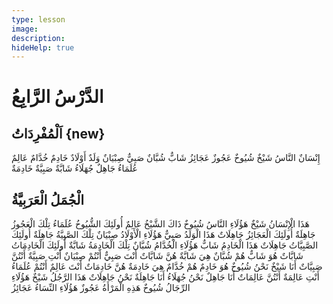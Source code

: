 ```yaml
---
type: lesson
image:
description:
hideHelp: true
---
```


# الدَّرْسُ الرَّابِعُ

## اَلْمُفْرِدَاتُ {new}

إِنْسَانٌ
النَّاسُ
شَيْخٌ
شُيُوخٌ
عَجُوزٌ
عَجَائِزُ
شَابٌّ
شُبَّانٌ
صَبِيٌّ
صِبْيَانٌ
وَلَدٌ
أَوْلَادٌ
خَادِمٌ
خُدَّامٌ
عَالِمٌ
عُلَمَاءُ
جَاهِلٌ
جُهَلَاءُ
شَابَّةٌ
صَبِيَّةٌ
خَادِمَةٌ

## الْجُمَلُ الْعَرَبِيَّةُ

هَذَا الْإِنْسَانُ شَيْخٌ
هَؤُلَاءِ النَّاسُ شُيُوخٌ
ذَاكَ الشَّيْخُ عَالِمٌ
أُولَئِكَ الشُّيُوخُ عُلَمَاءُ
تِلْكَ الْعَجُوزُ جَاهِلَةٌ
أُولَئِكَ الْعَجَائِزُ جَاهِلَاتٌ
هَذَا الْوَلَدُ صَبِيٌّ
هَؤُلَاءِ الْأَوْلَادُ صِبْيَانٌ
تِلْكَ الصَّبِيَّةُ جَاهِلَةٌ
أُولَئِكَ الصَّبِيَّاتُ جَاهِلَاتٌ
هَذَا الْخَادِمُ شَابٌّ
هَؤُلَاءِ الْخُدَّامُ شُبَّانٌ
تِلْكَ الْخَادِمَةُ شَابَّةٌ
أُولَئِكَ الْخَادِمَاتُ شَابَّاتٌ
هُوَ شَابٌّ
هُمْ شُبَّانٌ
هِيَ شَابَّةٌ
هُنَّ شَابَّاتٌ
أَنْتَ صَبِيٌّ
أَنْتُمْ صِبْيَانٌ
أَنْتِ صَبِيَّةٌ
أَنْتُنَّ صَبِيَّاتٌ
أَنَا شَيْخٌ
نَحْنُ شُيُوخٌ
هُوَ خَادِمٌ
هُمْ خُدَّامٌ
هِيَ خَادِمَةٌ
هُنَّ خَادِمَاتٌ
أَنْتَ عَالِمٌ
أَنْتُمْ عُلَمَاءُ
أَنْتِ عَالِمَةٌ
أَنْتُنَّ عَالِمَاتٌ
أَنَا جَاهِلٌ
نَحْنُ جُهَلَاءُ
أَنَا جَاهِلَةٌ
نَحْنُ جَاهِلَاتٌ
هَذَا الرَّجُلُ شَيْخٌ
هَؤُلَاءِ الرِّجَالُ شُيُوخٌ
هَذِهِ الْمَرْأَةُ عَجُوزٌ
هَؤُلَاءِ النِّسَاءُ عَجَائِزُ
